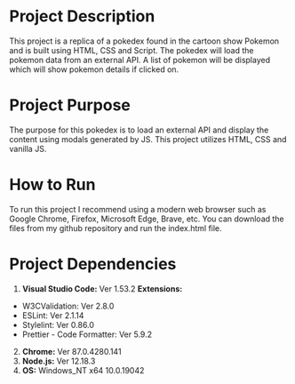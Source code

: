 # Project Description

This project is a replica of a pokedex found in the cartoon show Pokemon and is built using HTML, CSS and 
Script. The pokedex will load the pokemon data from an external API. A list of pokemon will be displayed which will show pokemon details if clicked on.

# Project Purpose

The purpose for this pokedex is to load an external API and display the content using modals generated by JS. This project utilizes HTML, CSS and vanilla JS.

# How to Run

To run this project I recommend using a modern web browser such as Google Chrome, Firefox, Microsoft Edge, Brave, etc. You can download the files from my github repository and run the index.html file.

# Project Dependencies

1. **Visual Studio Code:** Ver 1.53.2
  **Extensions:**
  - W3CValidation: Ver 2.8.0
  - ESLint: Ver 2.1.14
  - Stylelint: Ver 0.86.0
  - Prettier - Code Formatter: Ver 5.9.2

2. **Chrome:** Ver 87.0.4280.141
3. **Node.js:** Ver 12.18.3
4. **OS:** Windows_NT x64 10.0.19042
